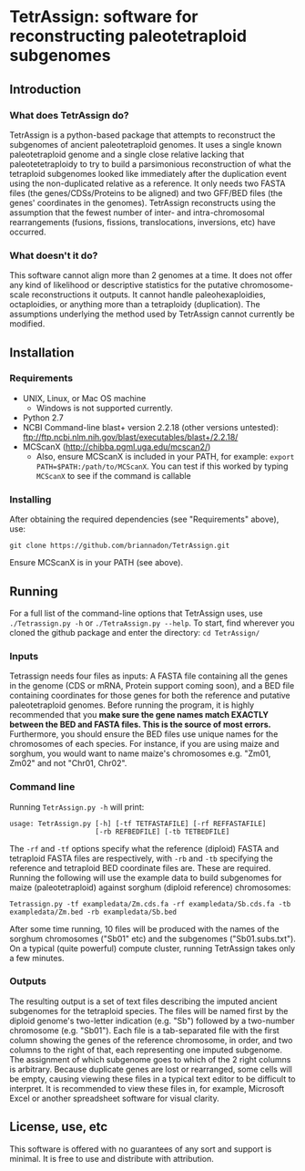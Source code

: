 # TetrAssign: software for reconstructing paleotetraploid subgenomes

## Introduction
### What does TetrAssign do?
TetrAssign is a python-based package that attempts to reconstruct the subgenomes of ancient paleotetraploid genomes.
It uses a single known paleotetraploid genome and a single close relative lacking that paleotetetraploidy to try to build a parsimonious reconstruction of what the tetraploid subgenomes looked like immediately after the duplication event using the non-duplicated relative as a reference. It only needs two FASTA files (the genes/CDSs/Proteins to be aligned) and two GFF/BED files (the genes' coordinates in the genomes). TetrAssign reconstructs using the assumption that the fewest number of inter- and intra-chromosomal rearrangements (fusions, fissions, translocations, inversions, etc) have occurred. 
### What doesn't it do?
This software cannot align more than 2 genomes at a time. It does not offer any kind of likelihood or descriptive statistics for the putative chromosome-scale reconstructions it outputs. It cannot handle paleohexaploidies, octaploidies, or anything more than a tetraploidy (duplication). The assumptions underlying the method used by TetrAssign cannot currently be modified. 

## Installation
### Requirements
* UNIX, Linux, or Mac OS machine
  * Windows is not supported currently.
* Python 2.7
* NCBI Command-line blast+ version 2.2.18 (other versions untested): ftp://ftp.ncbi.nlm.nih.gov/blast/executables/blast+/2.2.18/
* MCScanX (http://chibba.pgml.uga.edu/mcscan2/)
  * Also, ensure MCScanX is included in your PATH, for example: `export PATH=$PATH:/path/to/MCScanX`. You can test if this worked by typing `MCScanX` to see if the command is callable 
### Installing
After obtaining the required dependencies (see "Requirements" above), use:
```
git clone https://github.com/briannadon/TetrAssign.git
```
Ensure MCScanX is in your PATH (see above).
## Running

For a full list of the command-line options that TetrAssign uses, use `./Tetrassign.py -h` or `./TetraAssign.py --help`.
To start, find wherever you cloned the github package and enter the directory: `cd TetrAssign/`

### Inputs
Tetrassign needs four files as inputs: A FASTA file containing all the genes in the genome (CDS or mRNA, Protein support coming soon), and a BED file containing coordinates for those genes for both the reference and putative paleotetraploid genomes. Before running the program, it is highly recommended that you **make sure the gene names match EXACTLY between the BED and FASTA files. This is the source of most errors.** Furthermore, you should ensure the BED files use unique names for the chromosomes of each species. For instance, if you are using maize and sorghum, you would want to name maize's chromosomes e.g. "Zm01, Zm02" and not "Chr01, Chr02".

### Command line
Running `TetrAssign.py -h` will print:
```
usage: TetrAssign.py [-h] [-tf TETFASTAFILE] [-rf REFFASTAFILE]
                     [-rb REFBEDFILE] [-tb TETBEDFILE]
```
The `-rf` and `-tf` options specify what the reference (diploid) FASTA and tetraploid FASTA files are respectively, with `-rb` and `-tb` specifying the reference and tetraploid BED coordinate files are.  These are required. Running the following will use the example data to build subgenomes for maize (paleotetraploid) against sorghum (diploid reference) chromosomes:
```
Tetrassign.py -tf exampledata/Zm.cds.fa -rf exampledata/Sb.cds.fa -tb exampledata/Zm.bed -rb exampledata/Sb.bed
```
After some time running, 10 files will be produced with the names of the sorghum chromosomes ("Sb01" etc) and the subgenomes ("Sb01.subs.txt").  On a typical (quite powerful) compute cluster, running TetrAssign takes only a few minutes. 

### Outputs
The resulting output is a set of text files describing the imputed ancient subgenomes for the tetraploid species. The files will be named first by the diploid genome's two-letter indication (e.g. "Sb") followed by a two-number chromosome (e.g. "Sb01"). Each file is a tab-separated file with the first column showing the genes of the reference chromosome, in order, and two columns to the right of that, each representing one imputed subgenome.  The assignment of which subgenome goes to which of the 2 right columns is arbitrary. Because duplicate genes are lost or rearranged, some cells will be empty, causing viewing these files in a typical text editor to be difficult to interpret. It is recommended to view these files in, for example, Microsoft Excel or another spreadsheet software for visual clarity.

## License, use, etc
This software is offered with no guarantees of any sort and support is minimal. It is free to use and distribute with attribution.
